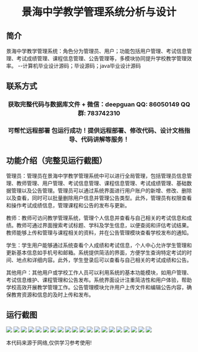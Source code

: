 <p><h1 align="center">景海中学教学管理系统分析与设计</h1></p>

## 简介
景海中学教学管理系统：角色分为管理员、用户；功能包括用户管理、考试信息管理、考试成绩管理、课程信息管理、公告管理等，多模块协同提升学校教学管理效率。    --计算机毕业设计源码；毕设源码；java毕业设计源码


## 联系方式
<p><h3 align="center">获取完整代码与数据库文件 + 微信：deepguan QQ: 86050149 QQ群: 783742310</h3></p>
<p><h3 align="center">可帮忙远程部署 包运行成功！提供远程部署、修改代码、设计文档指导、代码讲解等服务！</h3></p>

## 功能介绍（完整见运行截图）
管理员：管理员在景海中学教学管理系统中可以进行全局管理，包括管理员信息管理、教师管理、用户管理、考试信息管理、课程信息管理、考试成绩管理、基础数据管理以及公告管理。管理员可以通过系统界面进行用户账户的新增、修改、删除以及查看，同时可以批量删除用户信息并管理公告类型。此外，管理员有权限查看和操作考试成绩信息，管理课程和公告的发布与更新。

教师：教师可访问教学管理系统，管理个人信息并查看与自己相关的考试信息和成绩。教师可通过界面搜索考试标题、学科及学生信息，以便查阅和评估考试结果。教师能够上传和管理与课程相关的资料，并在公告管理模块查看学校发布的通知。

学生：学生用户能够通过系统查看个人成绩和考试信息，个人中心允许学生管理和更新基本信息如手机号和邮箱。系统提供简洁的界面，方便学生查询特定考试的时间、地点和详细内容。此外，学生登录后可以查看与自己相关的考试成绩和公告。

其他用户：其他用户或学校工作人员可以利用系统的基本功能模块，如用户管理、考试信息维护、课程管理和公告发布。系统界面设计注重简洁性和用户体验，帮助学校高效开展教学管理工作。公告管理模块允许用户上传文件和编辑公告内容，确保教育资源和信息的及时上传和发布。


## 运行截图
![](img/001.jpg)
![](img/002.jpg)
![](img/003.jpg)
![](img/004.jpg)
![](img/005.jpg)
![](img/006.jpg)
![](img/007.jpg)
![](img/008.jpg)
![](img/009.jpg)
![](img/010.jpg)
![](img/011.jpg)
![](img/012.jpg)
![](img/013.jpg)
![](img/014.jpg)
![](img/015.jpg)
![](img/016.jpg)
![](img/017.jpg)
![](img/018.jpg)
![](img/019.jpg)
![](img/020.jpg)

<p>本代码来源于网络,仅供学习参考使用!</p>
